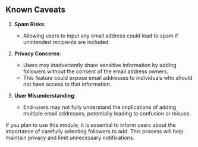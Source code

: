 ## Known Caveats

1. **Spam Risks**:
   - Allowing users to input any email address could lead to spam if unintended recipients are included.

2. **Privacy Concerns**:
   - Users may inadvertently share sensitive information by adding followers without the consent of the email address owners.
   - This feature could expose email addresses to individuals who should not have access to that information.

3. **User Misunderstanding**:
   - End-users may not fully understand the implications of adding multiple email addresses, potentially leading to confusion or misuse.

If you plan to use this module, it is essential to inform users about the importance of carefully selecting followers to add. This process will help maintain privacy and limit unnecessary notifications.

